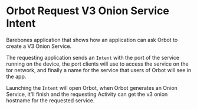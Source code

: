 # Orbot Request V3 Onion Service Intent 

Barebones application that shows how an application can ask Orbot to create a V3 Onion Service.

The requesting application sends an `Intent` with the port of the service running on the device,
the port clients will use to access the service on the tor network, and finally a name for 
the service that users of Orbot will see in the app.

Launching the `Intent` will open Orbot, when Orbot generates an Onion Service, it'll finish 
and the requesting Activity can get the v3 onion hostname for the requested service. 

